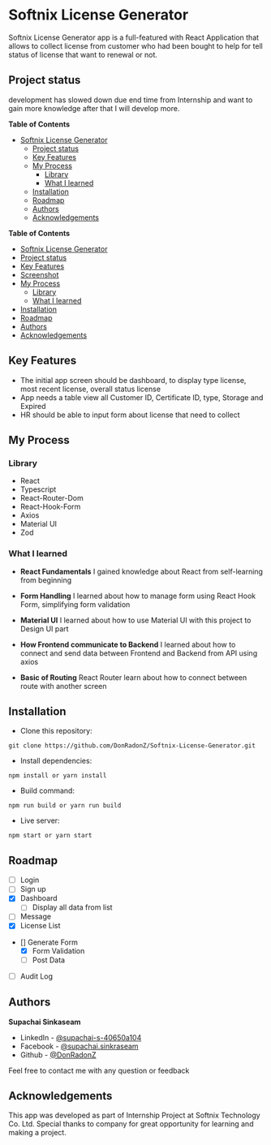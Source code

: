 # Softnix License Generator

Softnix License Generator app is a full-featured with React Application that allows to collect license from customer who had been bought to help for tell status of license that want to renewal or not.

## Project status

development has slowed down due end time from Internship and want to gain more knowledge after that I will develop more. 


**Table of Contents**

- [Softnix License Generator](#softnix-license-generator)
  - [Project status](#project-status)
  - [Key Features](#key-features)
  - [My Process](#my-process)
    - [Library](#library)
    - [What I learned](#what-i-learned)
  - [Installation](#installation)
  - [Roadmap](#roadmap)
  - [Authors](#authors)
  - [Acknowledgements](#acknowledgements)





**Table of Contents**

- [Softnix License Generator](#softnix-license-generator)
- [Project status](#project-status)
- [Key Features](#key-features)
- [Screenshot](#screenshot)
- [My Process](#my-process)
    - [Library](#library)
    - [What I learned](#what-i-learned)
- [Installation](#installation)
- [Roadmap](#roadmap)
- [Authors](#authors)
- [Acknowledgements](#acknowledgements)


## Key Features
* The initial app screen  should be dashboard, to display type license, most recent license, overall status license
* App needs a table view all Customer ID, Certificate ID, type, Storage and Expired
* HR should be able to input form about license that need to collect

## My Process

### Library

* React
* Typescript
* React-Router-Dom
* React-Hook-Form
* Axios
* Material UI
* Zod

### What I learned

* **React Fundamentals** I gained knowledge about React from self-learning from beginning

* **Form Handling** I learned about how to manage form using React Hook Form, simplifying form validation

* **Material UI** I learned about how to use Material UI with this project to Design UI part

* **How Frontend communicate to Backend** I learned about how to connect and send data between Frontend and Backend from API using axios

* **Basic of Routing** React Router learn about how to connect between route with another screen

## Installation

* Clone this repository:

```
git clone https://github.com/DonRadonZ/Softnix-License-Generator.git
```

* Install dependencies:

```
npm install or yarn install
```

* Build command:

```
npm run build or yarn run build
```

* Live server:

```
npm start or yarn start
```

## Roadmap
- [ ] Login
- [ ] Sign up
- [x] Dashboard
    - [ ] Display all data from list
- [ ] Message
- [x] License List
- [] Generate Form
    - [x] Form Validation
    - [ ] Post Data
- [ ] Audit Log


## Authors

 **Supachai Sinkaseam**

* LinkedIn - [@supachai-s-40650a104](https://www.linkedin.com/in/supachai-s-40650a104/)
* Facebook - [@supachai.sinkraseam](https://www.facebook.com/supachai.sinkraseam)
* Github - [@DonRadonZ](https://github.com/DonRadonZ)

Feel free to contact me with any question or feedback

## Acknowledgements

This app was developed as part of Internship Project at Softnix Technology Co. Ltd. Special thanks to company for great opportunity for learning and making a project.